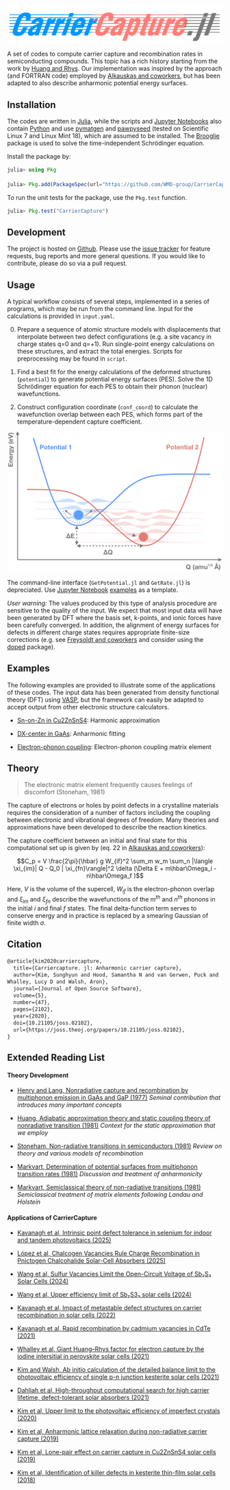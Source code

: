 ![Logo](https://github.com/WMD-group/CarrierCapture.jl/blob/master/schematics/Logo.png?raw=true)

A set of codes to compute carrier capture and recombination rates in semiconducting compounds.
This topic has a rich history starting from the work by [Huang and Rhys](http://rspa.royalsocietypublishing.org/content/204/1078/406.short).
Our implementation was inspired by the approach (and FORTRAN code) employed by [Alkauskas and coworkers](https://journals.aps.org/prb/abstract/10.1103/PhysRevB.90.075202), but has been adapted
to also describe anharmonic potential energy surfaces.

## Installation

The codes are written in [Julia](https://julialang.org), while the scripts and [Jupyter Notebooks](http://jupyter.org) also contain [Python](https://www.python.org) and use [pymatgen](http://pymatgen.org) and [pawpyseed](https://github.com/kylebystrom/pawpyseed) (tested on Scientific Linux 7 and Linux Mint 18), which are assumed to be installed.
The [Brooglie](https://github.com/RedPointyJackson/Brooglie) package is used to solve the time-independent Schrödinger equation.

Install the package by:

```julia
julia> using Pkg

julia> Pkg.add(PackageSpec(url="https://github.com/WMD-group/CarrierCapture.jl.git"))
```

To run the unit tests for the package, use the `Pkg.test` function. 

```julia
julia> Pkg.test("CarrierCapture")
```

## Development

The project is hosted on [Github](https://github.com/WMD-group/carriercapture).
Please use the [issue tracker](https://github.com/WMD-group/carriercapture/issues/) for feature requests, bug reports and more general questions.
If you would like to contribute, please do so via a pull request.

## Usage

A typical workflow consists of several steps, implemented in a series of programs, which may be run from the command line. Input for the calculations is provided in `input.yaml`.

 0. Prepare a sequence of atomic structure models with displacements that interpolate between two defect configurations (e.g. a site vacancy in charge states q=0 and q=+1).
    Run single-point energy calculations on these structures, and extract the total energies. Scripts for preprocessing may be found in `script`.

 1. Find a best fit for the energy calculations of the deformed structures (`potential`) to generate potential energy surfaces (PES).
    Solve the 1D Schrödinger equation for each PES to obtain their phonon (nuclear) wavefunctions.

 3. Construct configuration coordinate (`conf_coord`) to calculate the wavefunction overlap between each PES, 
    which forms part of the temperature-dependent capture coefficient.

![schematics](https://github.com/WMD-group/CarrierCapture.jl/blob/master/schematics/carrier_capture_sketch.png?raw=true "schematics")

The command-line interface (`GetPotential.jl` and `GetRate.jl`) is depreciated.
Use [Jupyter Notebook](http://jupyter.org) [examples](https://github.com/WMD-group/CarrierCapture.jl/blob/master/example/notebook/) as a template.

_User warning:_ The values produced by this type of analysis procedure are sensitive to the quality of the input. 
We expect that most input data will have been generated by DFT where the basis set, k-points, and ionic forces have been carefully converged.
In addition, the alignment of energy surfaces for defects in different charge states requires appropriate finite-size corrections (e.g. see [Freysoldt and coworkers](https://journals.aps.org/rmp/abstract/10.1103/RevModPhys.86.253) and consider using the [doped](https://github.com/SMTG-Bham/doped) package).

## Examples

The following examples are provided to illustrate some of the applications of these codes. The input data has been generated from density functional theory (DFT) using [VASP](https://www.vasp.at), but the framework can easily be adapted to accept output from other electronic structure calculators. 

* [Sn-on-Zn in Cu2ZnSnS4](https://github.com/WMD-group/CarrierCapture.jl/blob/master/example/notebook/Harmonic%20(Sn_Zn).ipynb): Harmonic approximation

* [DX-center in GaAs](https://github.com/WMD-group/CarrierCapture.jl/blob/master/example/notebook/Anharmonic%20(DX%20center).ipynb): Anharmonic fitting

* [Electron-phonon coupling](https://github.com/WMD-group/CarrierCapture.jl/blob/master/example/notebook/e-ph.ipynb): Electron-phonon coupling matrix element

## Theory

> The electronic matrix element frequently causes feelings of discomfort (Stoneham, 1981)

The capture of electrons or holes by point defects in a crystalline materials requires the consideration of a number of factors including the coupling between electronic and vibrational degrees of freedom. Many theories and approximations have been developed to describe the reaction kinetics.

The capture coefficient between an initial and final state for this computational set up is given by (eq. 22 in [Alkauskas and coworkers](https://journals.aps.org/prb/abstract/10.1103/PhysRevB.90.075202)):

```math
C_p = V \frac{2\pi}{\hbar} g W_{if}^2 \sum_m w_m \sum_n |\langle \xi_{im}| Q - Q_0 | \xi_{fn}\rangle|^2 \delta (\Delta E + m\hbar\Omega_i -n\hbar\Omega_f )
```

Here, *V* is the volume of the supercell, *W<sub>if</sub>* is the electron-phonon overlap and *ξ<sub>im</sub>* and *ξ<sub>fn</sub>* describe the wavefunctions of the *m<sup>th</sup>* and *n<sup>th</sup>* phonons in the initial *i* and final *f* states. The final delta-function term serves to conserve energy and in practice is replaced by a smearing Gaussian of finite width *σ*.

## Citation
```
@article{kim2020carriercapture,
  title={Carriercapture. jl: Anharmonic carrier capture},
  author={Kim, Sunghyun and Hood, Samantha N and van Gerwen, Puck and Whalley, Lucy D and Walsh, Aron},
  journal={Journal of Open Source Software},
  volume={5},
  number={47},
  pages={2102},
  year={2020},
  doi={10.21105/joss.02102},
  url={https://joss.theoj.org/papers/10.21105/joss.02102},
}
```

## Extended Reading List

#### Theory Development

* [Henry and Lang, Nonradiative capture and recombination by multiphonon emission in GaAs and GaP (1977)](https://journals.aps.org/prb/pdf/10.1103/PhysRevB.15.989)
*Seminal contribution that introduces many important concepts*

* [Huang, Adiabatic approximation theory and static coupling theory of nonradiative transition (1981)](https://www.worldscientific.com/doi/epdf/10.1142/9789812793720_0009)
*Context for the static approximation that we employ*

* [Stoneham, Non-radiative transitions in semiconductors (1981)](http://iopscience.iop.org/article/10.1088/0034-4885/44/12/001/meta)
*Review on theory and various models of recombination*

* [Markvart, Determination of potential surfaces from multiphonon transition rates (1981)](http://iopscience.iop.org/article/10.1088/0022-3719/14/15/002)
*Discussion and treatment of anharmonicity*

* [Markvart, Semiclassical theory of non-radiative transitions (1981)](http://iopscience.iop.org/article/10.1088/0022-3719/14/29/006/meta)
*Semiclassical treatment of matrix elements following Landau and Holstein*

#### Applications of CarrierCapture

* [Kavanagh et al, Intrinsic point defect tolerance in selenium for indoor and tandem photovoltaics (2025)](https://pubs.rsc.org/en/content/articlelanding/2025/ee/d4ee04647a)

* [López et al, Chalcogen Vacancies Rule Charge Recombination in Pnictogen Chalcohalide Solar-Cell Absorbers (2025)](https://arxiv.org/abs/2504.18089)

* [Wang et al, Sulfur Vacancies Limit the Open-Circuit Voltage of Sb₂S₃ Solar Cells (2024)](https://pubs.acs.org/doi/full/10.1021/acsenergylett.4c02722)

* [Wang et al, Upper efficiency limit of Sb₂S3₃ solar cells (2024)](https://doi.org/10.1016/j.joule.2024.05.004)

* [Kavanagh et al, Impact of metastable defect structures on carrier recombination in solar cells (2022)](https://pubs.rsc.org/en/content/articlelanding/2022/fd/d2fd00043a)

* [Kavanagh et al, Rapid recombination by cadmium vacancies in CdTe (2021)](https://doi.org/10.1021/acsenergylett.1c00380)

* [Whalley et al, Giant Huang–Rhys factor for electron capture by the iodine intersitial in perovskite solar cells (2021)](https://pubs.acs.org/doi/full/10.1021/jacs.1c03064)

* [Kim and Walsh, Ab initio calculation of the detailed balance limit to the photovoltaic efficiency of single p-n junction kesterite solar cells (2021)](https://aip.scitation.org/doi/10.1063/5.0049143) 

* [Dahliah et al, High-throughput computational search for high carrier lifetime, defect-tolerant solar absorbers (2021)](https://pubs.rsc.org/en/content/articlelanding/2021/EE/D1EE00801C)

* [Kim et al, Upper limit to the photovoltaic efficiency of imperfect crystals (2020)](https://dx.doi.org/10.1039/D0EE00291G) 

* [Kim et al, Anharmonic lattice relaxation during non-radiative carrier capture (2019)](https://journals.aps.org/prb/abstract/10.1103/PhysRevB.100.041202) 

* [Kim et al, Lone-pair effect on carrier capture in Cu2ZnSnS4 solar cells (2019)](https://pubs.rsc.org/en/content/articlehtml/2019/ta/c8ta10130b)

* [Kim et al, Identification of killer defects in kesterite thin-film solar cells (2018)](https://pubs.acs.org/doi/abs/10.1021/acsenergylett.7b01313)
